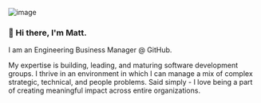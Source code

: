 ![image](https://github.com/user-attachments/assets/8ce88339-31d5-4ef6-a40c-85ec06317ae7)

### 👋 Hi there, I'm Matt.

I am an Engineering Business Manager @ GitHub. 

My expertise is building, leading, and maturing software development groups. I thrive in an environment in which I can manage a mix of complex strategic, technical, and people problems. Said simply - I love being a part of creating meaningful impact across entire organizations. 
